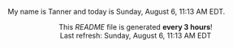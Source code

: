 My name is Tanner and today is Sunday, August 6, 11:13 AM EDT.

<p align="center">This <i>README</i> file is generated <b>every 3 hours</b>!</br>Last refresh: Sunday, August 6, 11:13 AM EDT<br /></p>
